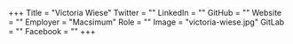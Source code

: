 +++
Title = "Victoria Wiese"
Twitter = ""
LinkedIn = ""
GitHub = ""
Website = ""
Employer = "Macsimum"
Role = ""
Image = "victoria-wiese.jpg"
GitLab = ""
Facebook = ""
+++
